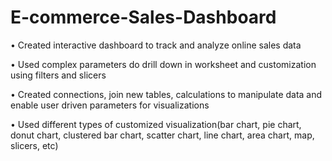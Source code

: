 # E-commerce-Sales-Dashboard

•	Created interactive dashboard to track and analyze online sales data

•	Used complex parameters do drill down in worksheet and customization using filters and slicers	

•	Created connections, join new tables, calculations to manipulate data and enable user driven parameters for visualizations

•	Used different types of customized visualization(bar chart, pie chart, donut chart, clustered bar chart, scatter chart, line chart, area chart, map, slicers, etc)

